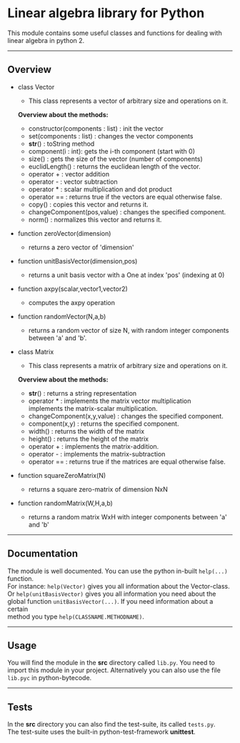 # Linear algebra library for Python  

This module contains some useful classes and functions for dealing with linear algebra in python 2.  

---

## Overview  

- class Vector  
    - This class represents a vector of arbitrary size and operations on it.  

    **Overview about the methods:**    
        
    - constructor(components : list) : init the vector  
    - set(components : list) : changes the vector components 
    - __str__() : toString method  
    - component(i : int): gets the i-th component (start with 0)  
    - size() : gets the size of the vector (number of components)  
    - euclidLength() : returns the euclidean length of the vector.  
    - operator + : vector addition  
    - operator - : vector subtraction  
    - operator * : scalar multiplication and dot product  
    - operator == : returns true if the vectors are equal otherwise false.    
    - copy() : copies this vector and returns it.  
    - changeComponent(pos,value) : changes the specified component.  
    - norm() : normalizes this vector and returns it.  

- function zeroVector(dimension)  
    - returns a zero vector of 'dimension'  
- function unitBasisVector(dimension,pos)  
    - returns a unit basis vector with a One at index 'pos' (indexing at 0)  
- function axpy(scalar,vector1,vector2)  
    - computes the axpy operation  
- function randomVector(N,a,b)
    - returns a random vector of size N, with random integer components between 'a' and 'b'.
- class Matrix
    - This class represents a matrix of arbitrary size and operations on it.

    **Overview about the methods:**  
    
    -  __str__() : returns a string representation  
    - operator * : implements the matrix vector multiplication  
                   implements the matrix-scalar multiplication.  
    - changeComponent(x,y,value) : changes the specified component.  
    - component(x,y) : returns the specified component.  
    - width() : returns the width of the matrix  
    - height() : returns the height of the matrix  
    - operator + : implements the matrix-addition.  
    - operator - : implements the matrix-subtraction  
    - operator == : returns true if the matrices are equal otherwise false.  
- function squareZeroMatrix(N)  
    - returns a square zero-matrix of dimension NxN  
- function randomMatrix(W,H,a,b)  
    - returns a random matrix WxH with integer components between 'a' and 'b'  
---

## Documentation  

The module is well documented. You can use the python in-built ```help(...)``` function.  
For instance: ```help(Vector)``` gives you all information about the Vector-class.  
Or ```help(unitBasisVector)``` gives you all information you need about the  
global function ```unitBasisVector(...)```. If you need information about a certain  
method you type ```help(CLASSNAME.METHODNAME)```.  

---

## Usage  

You will find the module in the **src** directory called ```lib.py```. You need to  
import this module in your project. Alternatively you can also use the file ```lib.pyc``` in python-bytecode.   

---

## Tests  

In the **src** directory you can also find the test-suite, its called ```tests.py```.  
The test-suite uses the built-in python-test-framework **unittest**.  
